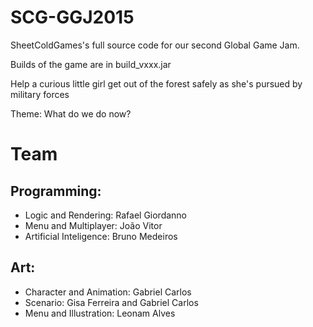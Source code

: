 # SCG-GGJ2015
SheetColdGames's full source code for our second Global Game Jam.

Builds of the game are in build_vxxx.jar

Help a curious little girl get out of the forest safely as she's pursued by military forces

Theme: What do we do now?

# Team

## Programming:
- Logic and Rendering: Rafael Giordanno
- Menu and Multiplayer: João Vitor
- Artificial Inteligence: Bruno Medeiros

## Art:
- Character and Animation: Gabriel Carlos
- Scenario: Gisa Ferreira and Gabriel Carlos
- Menu and Illustration: Leonam Alves
